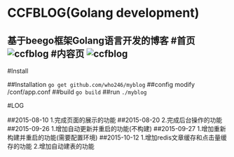 CCFBLOG(Golang development)
==== 
基于beego框架Golang语言开发的博客
#首页
![ccfblog](http://i13.tietuku.com/6eedcc2e716004f0.png) 
#内容页
![ccfblog](http://i13.tietuku.com/33c4c65163b2eea9.jpg) 
-------
#Install

##Installation
`go get github.com/who246/myblog`
##config
modify /conf/app.conf
##build
`go build`
##run 
`./myblog`

#LOG

##2015-08-10
 1.完成页面的展示的功能
##2015-08-20
 2.完成后台操作的功能
##2015-09-26
1.增加自动更新并重启的功能(不构建)
##2015-09-27
1.增加重新构建并重启的功能(需要配置环境)
##2015-10-12
1.增加redis文章缓存和点击量缓存的功能
2.增加自动建表的功能
